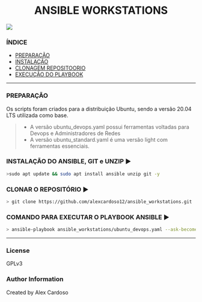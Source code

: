 <h1 align="center"> ANSIBLE WORKSTATIONS </h1>

<img src="http://img.shields.io/static/v1?label=STATUS&message=EM%20DESENVOLVIMENTO&color=RED&style=for-the-badge"/>

### ÍNDICE

* [PREPARAÇÃO](#preparação)
* [INSTALAÇÃO](#instalação-do-ansible-git-e-unzip-arrowforward)
* [CLONAGEM REPOSITOORIO](#clonar-o-repositório-arrowforward)
* [EXECUÇÃO DO PLAYBOOK](#comando-para-executar-o-playbook-ansible-arrowforward)
___
### PREPARAÇÃO
Os scripts foram criados para a distribuição Ubuntu, sendo a versão 20.04 LTS utilizada como base. 
 >- A versão ubuntu_devops.yaml possui ferramentas voltadas para Devops e Administradores de Redes
 >- A versão ubuntu_standard.yaml é uma versão light com ferramentas essenciais.  

### INSTALAÇÃO DO ANSIBLE, GIT e UNZIP :arrow_forward:
```bash
>sudo apt update && sudo apt install ansible unzip git -y
```

### CLONAR O REPOSITÓRIO :arrow_forward:
```bash
> git clone https://github.com/alexcardoso12/ansible_workstations.git
```

### COMANDO PARA EXECUTAR O PLAYBOOK ANSIBLE :arrow_forward:
```bash
> ansible-playbook ansible_workstations/ubuntu_devops.yaml --ask-become-pass
```
___
### License
GPLv3

### Author Information
Created by Alex Cardoso

